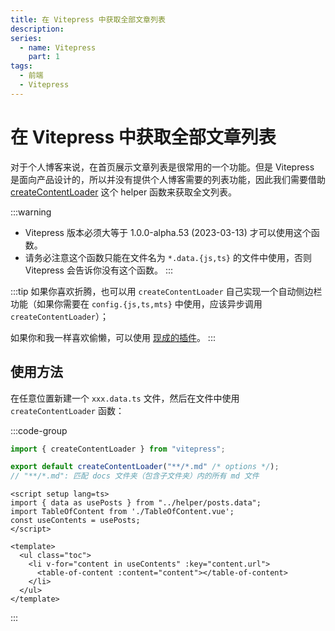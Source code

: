 ```yaml
---
title: 在 Vitepress 中获取全部文章列表
description: 
series: 
  - name: Vitepress
    part: 1
tags:
  - 前端
  - Vitepress
---
```


# 在 Vitepress 中获取全部文章列表

对于个人博客来说，在首页展示文章列表是很常用的一个功能。但是 Vitepress 是面向产品设计的，所以并没有提供个人博客需要的列表功能，因此我们需要借助 [createContentLoader](https://vitepress.dev/guide/data-loading#createcontentloader) 这个 helper 函数来获取全文列表。

:::warning
- Vitepress 版本必须大等于 1.0.0-alpha.53 (2023-03-13) 才可以使用这个函数。
- 请务必注意这个函数只能在文件名为 `*.data.{js,ts}` 的文件中使用，否则 Vitepress 会告诉你没有这个函数。
:::

:::tip
如果你喜欢折腾，也可以用 `createContentLoader` 自己实现一个自动侧边栏功能（如果你需要在 `config.{js,ts,mts}` 中使用，应该异步调用 `createContentLoader`）；

如果你和我一样喜欢偷懒，可以使用 [现成的插件](https://vitepress-sidebar.jooy2.com/getting-started)。
:::

## 使用方法

在任意位置新建一个 `xxx.data.ts` 文件，然后在文件中使用 `createContentLoader` 函数：

:::code-group
```ts [posts.data.ts]
import { createContentLoader } from "vitepress";

export default createContentLoader("**/*.md" /* options */); 
// "**/*.md": 匹配 docs 文件夹（包含子文件夹）内的所有 md 文件
```

```vue [TableOfContents.vue]
<script setup lang=ts>
import { data as usePosts } from "../helper/posts.data";
import TableOfContent from './TableOfContent.vue';
const useContents = usePosts;
</script>

<template>
  <ul class="toc">
    <li v-for="content in useContents" :key="content.url">
      <table-of-content :content="content"></table-of-content>
    </li>
  </ul>
</template>
```
:::